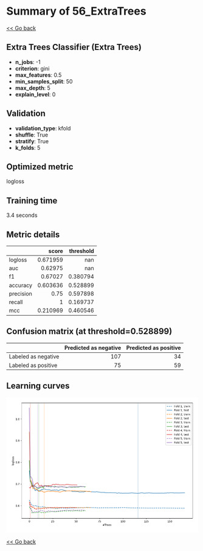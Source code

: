 # Summary of 56_ExtraTrees

[<< Go back](../README.md)


## Extra Trees Classifier (Extra Trees)
- **n_jobs**: -1
- **criterion**: gini
- **max_features**: 0.5
- **min_samples_split**: 50
- **max_depth**: 5
- **explain_level**: 0

## Validation
 - **validation_type**: kfold
 - **shuffle**: True
 - **stratify**: True
 - **k_folds**: 5

## Optimized metric
logloss

## Training time

3.4 seconds

## Metric details
|           |    score |   threshold |
|:----------|---------:|------------:|
| logloss   | 0.671959 |  nan        |
| auc       | 0.62975  |  nan        |
| f1        | 0.67027  |    0.380794 |
| accuracy  | 0.603636 |    0.528899 |
| precision | 0.75     |    0.597898 |
| recall    | 1        |    0.169737 |
| mcc       | 0.210969 |    0.460546 |


## Confusion matrix (at threshold=0.528899)
|                     |   Predicted as negative |   Predicted as positive |
|:--------------------|------------------------:|------------------------:|
| Labeled as negative |                     107 |                      34 |
| Labeled as positive |                      75 |                      59 |

## Learning curves
![Learning curves](learning_curves.png)

[<< Go back](../README.md)
